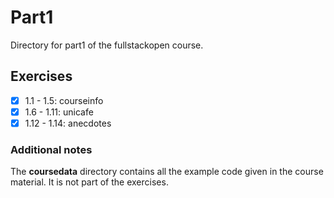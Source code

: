 # Part1

Directory for part1 of the fullstackopen course.

## Exercises

- [x] 1.1 - 1.5: courseinfo
- [x] 1.6 - 1.11: unicafe
- [x] 1.12 - 1.14: anecdotes

### Additional notes

The **coursedata** directory contains all the example code given in the course material. It is not part of the exercises.

